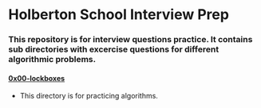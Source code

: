 # Holberton School Interview Prep
### This repository is for interview questions practice. It contains sub directories with excercise questions for different algorithmic problems.

#### [0x00-lockboxes](0x00-lockboxes)
* This directory is for practicing algorithms.
